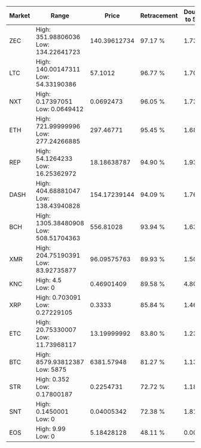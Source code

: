 | Market | Range | Price| Retracement | Doubles to 50% |
| --- | --- | --- | --- | --- |
| ZEC | High: 351.98806036<br />Low: 134.22641723 | 140.39612734 | 97.17 % | 1.73 |
| LTC | High: 140.00147311<br />Low: 54.33190386 | 57.1012 | 96.77 % | 1.70 |
| NXT | High: 0.17397051<br />Low: 0.0649412 | 0.0692473 | 96.05 % | 1.73 |
| ETH | High: 721.99999996<br />Low: 277.24266885 | 297.46771 | 95.45 % | 1.68 |
| REP | High: 54.1264233<br />Low: 16.25362972 | 18.18638787 | 94.90 % | 1.93 |
| DASH | High: 404.68881047<br />Low: 138.43940828 | 154.17239144 | 94.09 % | 1.76 |
| BCH | High: 1305.38480908<br />Low: 508.51704363 | 556.81028 | 93.94 % | 1.63 |
| XMR | High: 204.75190391<br />Low: 83.92735877 | 96.09575763 | 89.93 % | 1.50 |
| KNC | High: 4.5<br />Low: 0 | 0.46901409 | 89.58 % | 4.80 |
| XRP | High: 0.703091<br />Low: 0.27229105 | 0.3333 | 85.84 % | 1.46 |
| ETC | High: 20.75330007<br />Low: 11.73968117 | 13.19999992 | 83.80 % | 1.23 |
| BTC | High: 8579.93812387<br />Low: 5875 | 6381.57948 | 81.27 % | 1.13 |
| STR | High: 0.352<br />Low: 0.17800187 | 0.2254731 | 72.72 % | 1.18 |
| SNT | High: 0.1450001<br />Low: 0 | 0.04005342 | 72.38 % | 1.81 |
| EOS | High: 9.99<br />Low: 0 | 5.18428128 | 48.11 % | 0.00 |
